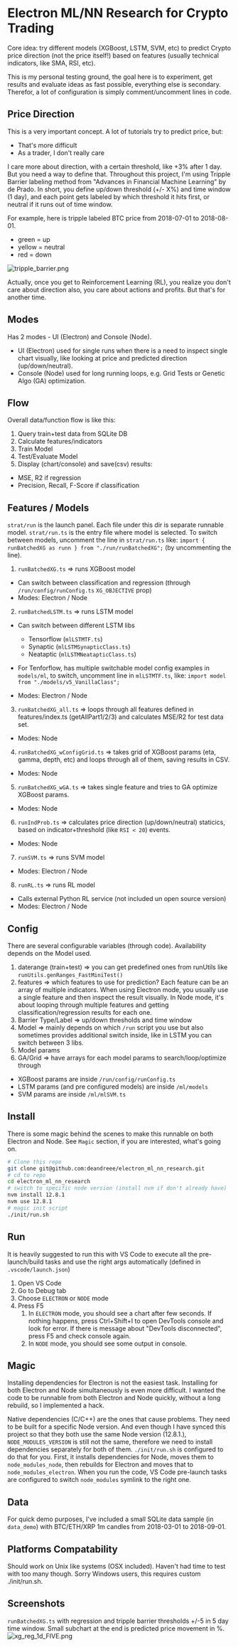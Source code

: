 # Electron ML/NN Research for Crypto Trading

Core idea: try different models (XGBoost, LSTM, SVM, etc) to predict Crypto price direction (not the price itself!) based on features (usually technical indicators, like SMA, RSI, etc).

This is my personal testing ground, the goal here is to experiment, get results and evaluate ideas as fast possible, everything else is secondary. Therefor, a lot of configuration is simply comment/uncomment lines in code.

## Price Direction

This is a very important concept. A lot of tutorials try to predict price, but:

- That's more difficult
- As a trader, I don't really care

I care more about direction, with a certain threshold, like +3% after 1 day. But you need a way to define that. Throughout this project, I'm using Tripple Barrier labeling method from "Advances in Financial Machine Learning" by de Prado. In short, you define up/down threshold (+/- X%) and time window (1 day), and each point gets labeled by
which threshold it hits first, or neutral if it runs out of time window.

For example, here is tripple labeled BTC price from 2018-07-01 to 2018-08-01.

- green = up
- yellow = neutral
- red = down

![tripple_barrier.png](imgs/tripple_barrier.png)

Actually, once you get to Reinforcement Learning (RL), you realize you don't care about direction also, you care about actions and profits. But that's for another time.

## Modes

Has 2 modes - UI (Electron) and Console (Node).

- UI (Electron) used for single runs when there is a need to inspect single chart visually, like looking at price and predicted direction (up/down/neutral).
- Console (Node) used for long running loops, e.g. Grid Tests or Genetic Algo (GA) optimization.

## Flow

Overall data/function flow is like this:

1. Query train+test data from SQLite DB
2. Calculate features/indicators
3. Train Model
4. Test/Evaluate Model
5. Display (chart/console) and save(csv) results:

- MSE, R2 if regression
- Precision, Recall, F-Score if classification

## Features / Models

`strat/run` is the launch panel. Each file under this dir is separate runnable model. `strat/run.ts` is the entry file where model is selected. To switch between models, uncomment the line in `strat/run.ts` like:
`import { runBatchedXG as runn } from "./run/runBatchedXG";` (by uncommenting the line).

1. `runBatchedXG.ts` => runs XGBoost model

- Can switch between classification and regression (through `/run/config/runConfig.ts` `XG_OBJECTIVE` prop)
- Modes: Electron / Node

2. `runBatchedLSTM.ts` => runs LSTM model

- Can switch between different LSTM libs
  - Tensorflow (`mlLSTMTF.ts`)
  - Synaptic (`mlLSTMSynapticClass.ts`)
  - Neataptic (`mlLSTMNeatapticClass.ts`)
- For Tenforflow, has multiple switchable model config examples in `models/ml`, to switch, uncomment line in `mlLSTMTF.ts`, like:
  `import model from "./models/v5_VanillaClass";`

- Modes: Electron / Node

3. `runBatchedXG_all.ts` => loops through all features defined in features/index.ts (getAllPart1/2/3) and calculates MSE/R2 for test data set.

- Modes: Node

4. `runBatchedXG_wConfigGrid.ts` => takes grid of XGBoost params (eta, gamma, depth, etc) and loops through all of them, saving results in CSV.

- Modes: Node

5. `runBatchedXG_wGA.ts` => takes single feature and tries to GA optimize XGBoost params.

- Modes: Node

6. `runIndProb.ts` => calculates price direction (up/down/neutral) staticics, based on indicator+threshold (like `RSI < 20`) events.

- Modes: Node

7. `runSVM.ts` => runs SVM model

- Modes: Electron / Node

8. `runRL.ts` => runs RL model

- Calls external Python RL service (not included un open source version)
- Modes: Electron / Node

## Config

There are several configurable variables (through code). Availability depends on the Model used.

1. daterange (train+test) => you can get predefined ones from runUtils like `runUtils.genRanges_FastMiniTest()`
2. features => which features to use for prediction? Each feature can be an array of multiple indicators. When using Electron mode, you usually use a single feature and then inspect the result visually. In Node mode, it's about looping through multiple features and getting classification/regression results for each one.
3. Barrier Type/Label => up/down thresholds and time window
4. Model => mainly depends on which `/run` script you use but also sometimes provides additional switch inside, like in LSTM you can switch between 3 libs.
5. Model params
6. GA/Grid => have arrays for each model params to search/loop/optimize through

- XGBoost params are inside `/run/config/runConfig.ts`
- LSTM params (and pre configured models) are inside `/ml/models`
- SVM params are inside `/ml/mlSVM.ts`

## Install

There is some magic behind the scenes to make this runnable on both Electron and Node. See `Magic` section, if you are interested, what's going on.

```bash
# Clone this repo
git clone git@github.com:deandreee/electron_ml_nn_research.git
# cd to repo
cd electron_ml_nn_research
# switch to specific node version (install nvm if don't already have)
nvm install 12.8.1
nvm use 12.8.1
# magic init script
./init/run.sh
```

## Run

It is heavily suggested to run this with VS Code to execute all the pre-launch/build tasks and use the right args automatically (defined in `.vscode/launch.json`)

1. Open VS Code
2. Go to Debug tab
3. Choose `ELECTRON` or `NODE` mode
4. Press F5
   1. In `ELECTRON` mode, you should see a chart after few seconds. If nothing happens, press Ctrl+Shift+I to open DevTools console and look for error. If there is message about "DevTools disconnected", press F5 and check console again.
   2. In `NODE` mode, you should see some output in console.

## Magic

Installing dependencies for Electron is not the easiest task.
Installing for both Electron and Node simultaneously is even more difficult.
I wanted the code to be runnable from both Electron and Node quickly, without a long rebuild, so I implemented a hack.

Native dependencies (C/C++) are the ones that cause problems. They need to be built for a specific Node version. And even though I have synced this project so that they both use the same Node version (12.8.1.), `NODE_MODULES_VERSION` is still not the same, therefore we need to install dependencies separately for both of them. `./init/run.sh` is configured to do that for you. First, it installs dependencies for Node, moves them to `node_modules_node`, then rebuilds for Electron and moves that to `node_modules_electron`. When you run the code, VS Code pre-launch tasks are configured to switch `node_modules` symlink to the right one.

## Data

For quick demo purposes, I've included a small SQLite data sample (in `data_demo`) with BTC/ETH/XRP 1m candles from 2018-03-01 to 2018-09-01.

## Platforms Compatability

Should work on Unix like systems (OSX included). Haven't had time to test with too many though. Sorry Windows users, this requires custom ./init/run.sh.

## Screenshots

`runBatchedXG.ts` with regression and tripple barrier thresholds +/-5 in 5 day time window. Small subchart at the end is predicted price movement in %.
![xg_reg_1d_FIVE.png](imgs/xg_reg_1d_FIVE.png)
